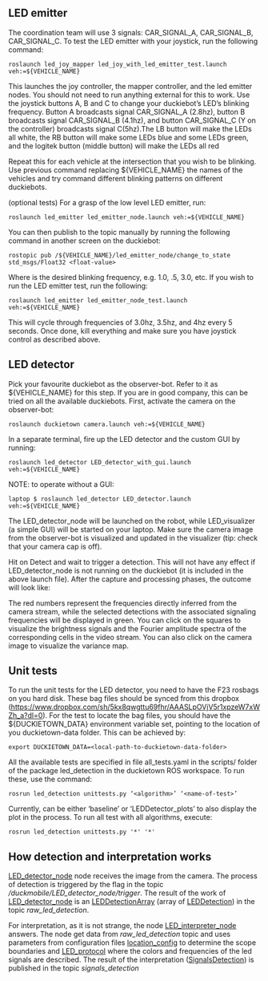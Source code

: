 

LED emitter
-----------
The coordination team will use 3 signals: CAR_SIGNAL_A, CAR_SIGNAL_B, CAR_SIGNAL_C. 
To test the LED emitter with your joystick, run the following command:

	roslaunch led_joy_mapper led_joy_with_led_emitter_test.launch veh:=${VEHICLE_NAME}

This launches the joy controller, the mapper controller, and the led emitter nodes. You should not need to run anything external for this to work. Use the joystick buttons A, B and C to change your duckiebot’s LED’s blinking frequency.
Button A broadcasts signal CAR_SIGNAL_A (2.8hz), button B broadcasts signal CAR_SIGNAL_B (4.1hz), and button CAR_SIGNAL_C (Y on the controller) broadcasts signal C(5hz).The LB button will make the LEDs all white, the RB button will make some LEDs blue and some LEDs green, and the logitek button (middle button) will make the LEDs all red

Repeat this for each vehicle at the intersection that you wish to be blinking. Use previous command replacing ${VEHICLE_NAME} the names of the vehicles and try command different blinking patterns on different duckiebots.

(optional tests) For a grasp of the low level LED emitter, run:

	roslaunch led_emitter led_emitter_node.launch veh:=${VEHICLE_NAME}

You can then publish to the topic manually by running the following command in another screen on the duckiebot:

	rostopic pub /${VEHICLE_NAME}/led_emitter_node/change_to_state std_msgs/Float32 <float-value>

Where <float-value> is the desired blinking frequency, e.g. 1.0, .5, 3.0, etc. If you wish to run the LED emitter test, run the following:

	roslaunch led_emitter led_emitter_node_test.launch veh:=${VEHICLE_NAME}

This will cycle through frequencies of 3.0hz, 3.5hz, and 4hz every 5 seconds. Once done, kill everything and make sure you have joystick control as described above. 


LED detector 
-----------
Pick your favourite duckiebot as the observer-bot. Refer to it as ${VEHICLE_NAME} for this step. If you are in good company, this can be tried on all the available duckiebots. First, activate the camera on the observer-bot:

	roslaunch duckietown camera.launch veh:=${VEHICLE_NAME}

In a separate terminal, fire up the LED detector and the custom GUI by running:

	roslaunch led_detector LED_detector_with_gui.launch veh:=${VEHICLE_NAME} 

NOTE: to operate without a GUI:

	laptop $ roslaunch led_detector LED_detector.launch veh:=${VEHICLE_NAME} 
	
The LED_detector_node will be launched on the robot, while LED_visualizer (a simple GUI) will be started on your laptop. Make sure the camera image from the observer-bot is visualized and updated in the visualizer (tip: check that your camera cap is off).

Hit on Detect and wait to trigger a detection. This will not have any effect if LED_detector_node is not running on the duckiebot (it is included in the above launch file). After the capture and processing phases, the outcome will look like: 

The red numbers represent the frequencies directly inferred from the camera stream, while the selected detections with the associated signaling frequencies will be displayed in green.
You can click on the squares to visualize the brightness signals and the Fourier amplitude spectra of the corresponding cells in the video stream. You can also click on the camera image to visualize the variance map.

Unit tests
-----------

To run the unit tests for  the LED detector, you need to have the F23 rosbags on you hard disk. These bag files should be synced from this dropbox (https://www.dropbox.com/sh/5kx8qwgttu69fhr/AAASLpOVjV5r1xpzeW7xWZh_a?dl=0). For the test to locate the bag files, you should have the ${DUCKIETOWN_DATA} environment variable set, pointing to the location of you duckietown-data folder. This can be achieved by:

	export DUCKIETOWN_DATA=<local-path-to-duckietown-data-folder>

All the available tests are specified in file all_tests.yaml in the  scripts/ folder of the package led_detection in the duckietown ROS workspace. To run these, use the command:

	rosrun led_detection unittests.py ‘<algorithm>’ ‘<name-of-test>’

Currently, <algorithm> can be either ‘baseline’ or ‘LEDDetector_plots’ to also display the plot in the process. 
To run all test with all algorithms, execute:

	rosrun led_detection unittests.py '*' '*'

How detection and interpretation works
-----------
[LED_detector_node](https://github.com/OSLL/Duckietown-Software/blob/master/catkin_ws/src/f23-LED/led_detection/src/LED_detector_node.py) node receives the image from the camera. The process of detection is triggered by the flag in the topic <i>/duckmobile/LED_detector_node/trigger</i>. The result of the work of [LED_detector_node](https://github.com/OSLL/Duckietown-Software/blob/master/catkin_ws/src/f23-LED/led_detection/src/LED_detector_node.py) is an [LEDDetectionArray](https://github.com/OSLL/Duckietown-Software/blob/master/catkin_ws/src/duckietown_msgs/msg/LEDDetectionArray.msg) (array of [LEDDetection](https://github.com/OSLL/Duckietown-Software/blob/master/catkin_ws/src/duckietown_msgs/msg/LEDDetection.msg)) in the topic <i>raw_led_detection</i>.

For interpretation, as it is not strange, the node [LED_interpreter_node](https://github.com/OSLL/Duckietown-Software/blob/master/catkin_ws/src/f23-LED/led_interpreter/src/LED_interpreter_node.py) answers. The node get data from <i>raw_led_detection</i> topic and uses parameters from configuration files [location_config](https://github.com/OSLL/Duckietown-Software/blob/master/catkin_ws/src/duckietown/config/baseline/led_interpreter/location_config.yaml) to determine the scope boundaries and [LED_protocol](https://github.com/OSLL/Duckietown-Software/blob/master/catkin_ws/src/duckietown/config/baseline/led_interpreter/LED_protocol.yaml) where the colors and frequencies of the led signals are described.
The result of the interpretation ([SignalsDetection](https://github.com/OSLL/Duckietown-Software/blob/master/catkin_ws/src/duckietown_msgs/msg/SignalsDetection.msg)) is published in the topic <i>signals_detection</i>
